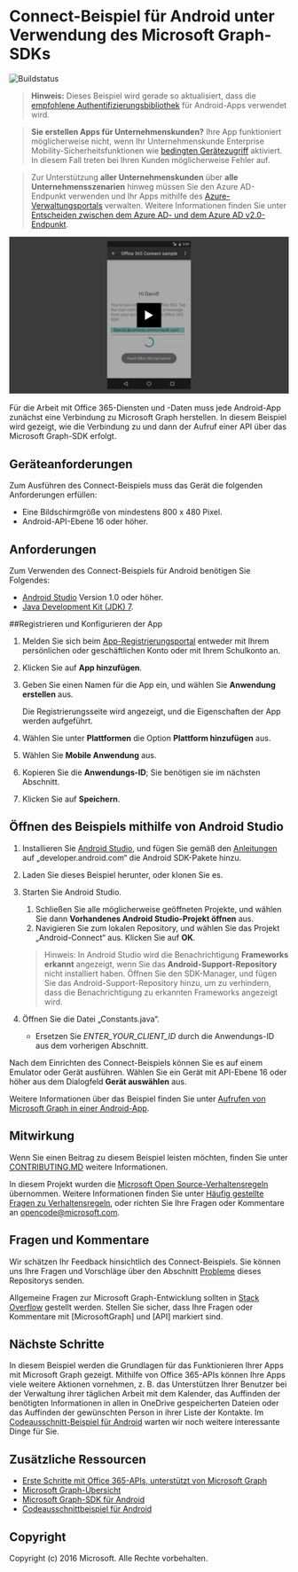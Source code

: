 # <a name="connect-sample-for-android-using-the-microsoft-graph-sdk"></a>Connect-Beispiel für Android unter Verwendung des Microsoft Graph-SDKs

![Buildstatus](https://ricalo.visualstudio.com/_apis/public/build/definitions/06256fa7-d8e5-4ca0-8639-7c00eb6f1fe9/6/badge "Buildstatus")

>**Hinweis:** Dieses Beispiel wird gerade so aktualisiert, dass die [empfohlene Authentifizierungsbibliothek](https://docs.microsoft.com/en-us/azure/active-directory/develop/active-directory-v2-libraries#compatible-client-libraries) für Android-Apps verwendet wird.


> **Sie erstellen Apps für Unternehmenskunden?** Ihre App funktioniert möglicherweise nicht, wenn Ihr Unternehmenskunde Enterprise Mobility-Sicherheitsfunktionen wie <a href="https://azure.microsoft.com/en-us/documentation/articles/active-directory-conditional-access-device-policies/" target="_newtab">bedingten Gerätezugriff</a> aktiviert. In diesem Fall treten bei Ihren Kunden möglicherweise Fehler auf. 

> Zur Unterstützung **aller Unternehmenskunden** über **alle Unternehmensszenarien** hinweg müssen Sie den Azure AD-Endpunkt verwenden und Ihr Apps mithilfe des [Azure-Verwaltungsportals](https://aka.ms/aadapplist) verwalten. Weitere Informationen finden Sie unter [Entscheiden zwischen dem Azure AD- und dem Azure AD v2.0-Endpunkt](https://graph.microsoft.io/docs/authorization/auth_overview#deciding-between-azure-ad-and-the-v2-authentication-endpoint).

[![Microsoft Graph Connect-Beispiel](/readme-images/O365-Android-Connect-video_play_icon.png)](https://www.youtube.com/watch?v=3IQIDFrqhY4 "Klicken Sie, um das Beispiel in Aktion zu sehen.")

Für die Arbeit mit Office 365-Diensten und -Daten muss jede Android-App zunächst eine Verbindung zu Microsoft Graph herstellen. In diesem Beispiel wird gezeigt, wie die Verbindung zu und dann der Aufruf einer API über das Microsoft Graph-SDK erfolgt.

## <a name="device-requirements"></a>Geräteanforderungen

Zum Ausführen des Connect-Beispiels muss das Gerät die folgenden Anforderungen erfüllen:

* Eine Bildschirmgröße von mindestens 800 x 480 Pixel.
* Android-API-Ebene 16 oder höher.
 
## <a name="prerequisites"></a>Anforderungen

Zum Verwenden des Connect-Beispiels für Android benötigen Sie Folgendes:

* [Android Studio](http://developer.android.com/sdk/index.html) Version 1.0 oder höher.
* [Java Development Kit (JDK) 7](http://www.oracle.com/technetwork/java/javase/downloads/jdk7-downloads-1880260.html).

<a name="register"></a>
##<a name="register-and-configure-the-app"></a>Registrieren und Konfigurieren der App

1. Melden Sie sich beim [App-Registrierungsportal](https://apps.dev.microsoft.com/) entweder mit Ihrem persönlichen oder geschäftlichen Konto oder mit Ihrem Schulkonto an.
2. Klicken Sie auf **App hinzufügen**.
3. Geben Sie einen Namen für die App ein, und wählen Sie **Anwendung erstellen** aus.
    
    Die Registrierungsseite wird angezeigt, und die Eigenschaften der App werden aufgeführt.
 
4. Wählen Sie unter **Plattformen** die Option **Plattform hinzufügen** aus.
5. Wählen Sie **Mobile Anwendung** aus.
6. Kopieren Sie die **Anwendungs-ID**; Sie benötigen sie im nächsten Abschnitt.
7. Klicken Sie auf **Speichern**.
  
## <a name="open-the-sample-using-android-studio"></a>Öffnen des Beispiels mithilfe von Android Studio

1. Installieren Sie [Android Studio](http://developer.android.com/sdk/index.html), und fügen Sie gemäß den [Anleitungen](http://developer.android.com/sdk/installing/adding-packages.html) auf „developer.android.com“ die Android SDK-Pakete hinzu.
2. Laden Sie dieses Beispiel herunter, oder klonen Sie es.
3. Starten Sie Android Studio.
    1. Schließen Sie alle möglicherweise geöffneten Projekte, und wählen Sie dann **Vorhandenes Android Studio-Projekt öffnen** aus.
    2. Navigieren Sie zum lokalen Repository, und wählen Sie das Projekt „Android-Connect“ aus. Klicken Sie auf **OK**.
    
    > Hinweis: In Android Studio wird die Benachrichtigung **Frameworks erkannt** angezeigt, wenn Sie das **Android-Support-Repository** nicht installiert haben. Öffnen Sie den SDK-Manager, und fügen Sie das Android-Support-Repository hinzu, um zu verhindern, dass die Benachrichtigung zu erkannten Frameworks angezeigt wird.
4. Öffnen Sie die Datei „Constants.java“.
    * Ersetzen Sie *ENTER_YOUR_CLIENT_ID* durch die Anwendungs-ID aus dem vorherigen Abschnitt.

Nach dem Einrichten des Connect-Beispiels können Sie es auf einem Emulator oder Gerät ausführen. Wählen Sie ein Gerät mit API-Ebene 16 oder höher aus dem Dialogfeld **Gerät auswählen** aus.

Weitere Informationen über das Beispiel finden Sie unter [Aufrufen von Microsoft Graph in einer Android-App](https://graph.microsoft.io/en-us/docs/platform/android).

<a name="contributing"></a>
## <a name="contributing"></a>Mitwirkung ##

Wenn Sie einen Beitrag zu diesem Beispiel leisten möchten, finden Sie unter [CONTRIBUTING.MD](/CONTRIBUTING.md) weitere Informationen.

In diesem Projekt wurden die [Microsoft Open Source-Verhaltensregeln](https://opensource.microsoft.com/codeofconduct/) übernommen. Weitere Informationen finden Sie unter [Häufig gestellte Fragen zu Verhaltensregeln](https://opensource.microsoft.com/codeofconduct/faq/), oder richten Sie Ihre Fragen oder Kommentare an [opencode@microsoft.com](mailto:opencode@microsoft.com).

## <a name="questions-and-comments"></a>Fragen und Kommentare

Wir schätzen Ihr Feedback hinsichtlich des Connect-Beispiels. Sie können uns Ihre Fragen und Vorschläge über den Abschnitt [Probleme](issues) dieses Repositorys senden.

Allgemeine Fragen zur Microsoft Graph-Entwicklung sollten in [Stack Overflow](http://stackoverflow.com/questions/tagged/MicrosoftGraph+API) gestellt werden. Stellen Sie sicher, dass Ihre Fragen oder Kommentare mit [MicrosoftGraph] und [API] markiert sind.

## <a name="next-steps"></a>Nächste Schritte

In diesem Beispiel werden die Grundlagen für das Funktionieren Ihrer Apps mit Microsoft Graph gezeigt. Mithilfe von Office 365-APIs können Ihre Apps viele weitere Aktionen vornehmen, z. B. das Unterstützen Ihrer Benutzer bei der Verwaltung ihrer täglichen Arbeit mit dem Kalender, das Auffinden der benötigten Informationen in allen in OneDrive gespeicherten Dateien oder das Auffinden der gewünschten Person in ihrer Liste der Kontakte. Im [Codeausschnitt-Beispiel für Android](../../../android-java-snippets-sample) warten wir noch weitere interessante Dinge für Sie. 
  
## <a name="additional-resources"></a>Zusätzliche Ressourcen

* [Erste Schritte mit Office 365-APIs, unterstützt von Microsoft Graph](http://dev.office.com/getting-started/office365apis)
* [Microsoft Graph-Übersicht](http://graph.microsoft.io)
* [Microsoft Graph-SDK für Android](../../../msgraph-sdk-android)
* [Codeausschnittbeispiel für Android](../../../android-java-snippets-sample)

## <a name="copyright"></a>Copyright
Copyright (c) 2016 Microsoft. Alle Rechte vorbehalten.
